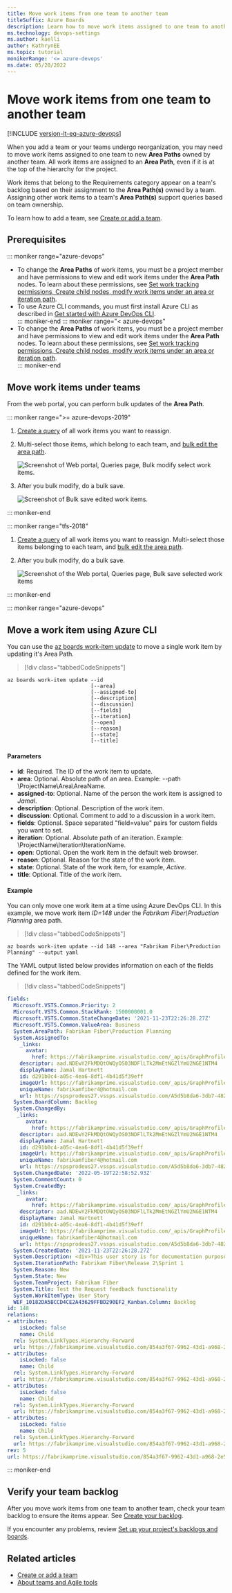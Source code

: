 ```yaml
---
title: Move work items from one team to another team
titleSuffix: Azure Boards 
description: Learn how to move work items assigned to one team to another team.  
ms.technology: devops-settings 
ms.author: kaelli
author: KathrynEE
ms.topic: tutorial
monikerRange: '<= azure-devops'
ms.date: 05/20/2022
---
```


# Move work items from one team to another team

[!INCLUDE [version-lt-eq-azure-devops](../../includes/version-lt-eq-azure-devops.md)]

When you add a team or your teams undergo reorganization, you may need to move work items assigned to one team to new **Area Paths** owned by another team. All work items are assigned to an **Area Path**, even if it is at the top of the hierarchy for the project.  

Work items that belong to the Requirements category appear on a team's backlog based on their assignment to the **Area Path(s)** owned by a team. Assigning other work items to a team's **Area Path(s)** support queries based on team ownership. 

To learn how to add a team, see [Create or add a team](../../organizations/settings/add-teams.md). 
 

## Prerequisites 
::: moniker range="azure-devops"
- To change the **Area Paths** of work items, you must be a project member and have permissions to view and edit work items under the **Area Path** nodes. To learn about these permissions, see [Set work tracking permissions, Create child nodes, modify work items under an area or iteration path](../../organizations/security/set-permissions-access-work-tracking.md#create-child-nodes-modify-work-items-under-an-area-or-iteration-path).  
- To use Azure CLI commands, you must first install Azure CLI as described in [Get started with Azure DevOps CLI](../../cli/index.md).  
::: moniker-end
::: moniker range="< azure-devops"
- To change the **Area Paths** of work items, you must be a project member and have permissions to view and edit work items under the **Area Path** nodes. To learn about these permissions, see [Set work tracking permissions, Create child nodes, modify work items under an area or iteration path](../../organizations/security/set-permissions-access-work-tracking.md#create-child-nodes-modify-work-items-under-an-area-or-iteration-path).  
::: moniker-end 



## Move work items under teams 

From the web portal, you can perform bulk updates of the **Area Path**.  
 
::: moniker range=">= azure-devops-2019"

1. [Create a query](../queries/using-queries.md) of all work items you want to reassign. 

1. Multi-select those items, which belong to each team, and [bulk edit the area path](../backlogs/bulk-modify-work-items.md).

   <img src="media/move-work-items/query-bulk-edit-area-path.png" alt="Screenshot of Web portal, Queries page, Bulk modify select work items." />

1. After you bulk modify, do a bulk save.  
  
   <img src="media/move-work-items/query-bulk-save.png" alt="Screenshot of Bulk save edited work items." />  
 
::: moniker-end

::: moniker range="tfs-2018"  

1. [Create a query](../queries/using-queries.md) of all work items you want to reassign. Multi-select those items belonging to each team, and [bulk edit the area path](../backlogs/bulk-modify-work-items.md).

2. After you bulk modify, do a bulk save.  

   ![Screenshot of the Web portal, Queries page, Bulk save selected work items](media/move-work-items/scale-agile-bulk-save-area-path-co.png)  

::: moniker-end  

<a id="move-work-items" /> 
 
::: moniker range="azure-devops"  

## Move a work item using Azure CLI

You can use the [az boards work-item update](/cli/azure/boards/work-item#az-boards-work-item-update) to move a single work item by updating it's Area Path.   

> [!div class="tabbedCodeSnippets"]
```azurecli
az boards work-item update --id
                           [--area]
                           [--assigned-to]
                           [--description]
                           [--discussion]
                           [--fields]
                           [--iteration]
                           [--open]
                           [--reason]
                           [--state]
                           [--title]
```

#### Parameters

- **id**: Required. The ID of the work item to update.
- **area**: Optional. Absolute path of an area. Example: --path \ProjectName\Area\AreaName.  
- **assigned-to**: Optional. Name of the person the work item is assigned to *Jamal*.
- **description**: Optional. Description of the work item. 
- **discussion**: Optional. Comment to add to a discussion in a work item.
- **fields**: Optional. Space separated "field=value" pairs for custom fields you want to set.
- **iteration**: Optional. Absolute path of an iteration. Example: \ProjectName\Iteration\IterationName.  
- **open**: Optional. Open the work item in the default web browser. 
- **reason**: Optional. Reason for the state of the work item. 
- **state**: Optional. State of the work item, for example, *Active*. 
- **title**: Optional. Title of the work item. 

#### Example

You can only move one work item at a time using Azure DevOps CLI. In this example, we move work item *ID=148* under the *Fabrikam Fiber\Production Planning* area path.

> [!div class="tabbedCodeSnippets"]
```azurecli
az boards work-item update --id 148 --area "Fabrikam Fiber\Production Planning" --output yaml
```

The YAML output listed below provides information on each of the fields defined for the work item. 

> [!div class="tabbedCodeSnippets"]
```YAML output
fields:
  Microsoft.VSTS.Common.Priority: 2
  Microsoft.VSTS.Common.StackRank: 1500000001.0
  Microsoft.VSTS.Common.StateChangeDate: '2021-11-23T22:26:28.27Z'
  Microsoft.VSTS.Common.ValueArea: Business
  System.AreaPath: Fabrikam Fiber\Production Planning
  System.AssignedTo:
    _links:
      avatar:
        href: https://fabrikamprime.visualstudio.com/_apis/GraphProfile/MemberAvatars/aad.NDEwY2FkMDQtOWQyOS03NDFlLTk2MmEtNGZlYmU2NGE1NTM4
    descriptor: aad.NDEwY2FkMDQtOWQyOS03NDFlLTk2MmEtNGZlYmU2NGE1NTM4
    displayName: Jamal Hartnett
    id: d291b0c4-a05c-4ea6-8df1-4b41d5f39eff
    imageUrl: https://fabrikamprime.visualstudio.com/_apis/GraphProfile/MemberAvatars/aad.NDEwY2FkMDQtOWQyOS03NDFlLTk2MmEtNGZlYmU2NGE1NTM4
    uniqueName: fabrikamfiber4@hotmail.com
    url: https://spsprodeus27.vssps.visualstudio.com/A5d5b8da6-3db7-4829-baf9-1e500c21cc12/_apis/Identities/d291b0c4-a05c-4ea6-8df1-4b41d5f39eff
  System.BoardColumn: Backlog
  System.ChangedBy:
   _links:
      avatar:
        href: https://fabrikamprime.visualstudio.com/_apis/GraphProfile/MemberAvatars/aad.NDEwY2FkMDQtOWQyOS03NDFlLTk2MmEtNGZlYmU2NGE1NTM4
    descriptor: aad.NDEwY2FkMDQtOWQyOS03NDFlLTk2MmEtNGZlYmU2NGE1NTM4
    displayName: Jamal Hartnett
    id: d291b0c4-a05c-4ea6-8df1-4b41d5f39eff
    imageUrl: https://fabrikamprime.visualstudio.com/_apis/GraphProfile/MemberAvatars/aad.NDEwY2FkMDQtOWQyOS03NDFlLTk2MmEtNGZlYmU2NGE1NTM4
    uniqueName: fabrikamfiber4@hotmail.com
    url: https://spsprodeus27.vssps.visualstudio.com/A5d5b8da6-3db7-4829-baf9-1e500c21cc12/_apis/Identities/d291b0c4-a05c-4ea6-8df1-4b41d5f39eff
  System.ChangedDate: '2022-05-19T22:58:52.93Z'
  System.CommentCount: 0
  System.CreatedBy:
   _links:
      avatar:
        href: https://fabrikamprime.visualstudio.com/_apis/GraphProfile/MemberAvatars/aad.NDEwY2FkMDQtOWQyOS03NDFlLTk2MmEtNGZlYmU2NGE1NTM4
    descriptor: aad.NDEwY2FkMDQtOWQyOS03NDFlLTk2MmEtNGZlYmU2NGE1NTM4
    displayName: Jamal Hartnett
    id: d291b0c4-a05c-4ea6-8df1-4b41d5f39eff
    imageUrl: https://fabrikamprime.visualstudio.com/_apis/GraphProfile/MemberAvatars/aad.NDEwY2FkMDQtOWQyOS03NDFlLTk2MmEtNGZlYmU2NGE1NTM4
    uniqueName: fabrikamfiber4@hotmail.com
    url: https://spsprodeus27.vssps.visualstudio.com/A5d5b8da6-3db7-4829-baf9-1e500c21cc12/_apis/Identities/d291b0c4-a05c-4ea6-8df1-4b41d5f39eff
  System.CreatedDate: '2021-11-23T22:26:28.27Z'
  System.Description: <div>This user story is for documentation purposes.&nbsp; </div>
  System.IterationPath: Fabrikam Fiber\Release 2\Sprint 1
  System.Reason: New
  System.State: New
  System.TeamProject: Fabrikam Fiber
  System.Title: Test the Request feedback functionality
  System.WorkItemType: User Story
  WEF_10182DA5BCCD4CE2A43629FFBD290EF2_Kanban.Column: Backlog
id: 148
relations:
- attributes:
    isLocked: false
    name: Child
  rel: System.LinkTypes.Hierarchy-Forward
  url: https://fabrikamprime.visualstudio.com/854a3f67-9962-43d1-a968-2e5f2eb66c99/_apis/wit/workItems/152
- attributes:
    isLocked: false
    name: Child
  rel: System.LinkTypes.Hierarchy-Forward
  url: https://fabrikamprime.visualstudio.com/854a3f67-9962-43d1-a968-2e5f2eb66c99/_apis/wit/workItems/153
- attributes:
    isLocked: false
    name: Child
  rel: System.LinkTypes.Hierarchy-Forward
  url: https://fabrikamprime.visualstudio.com/854a3f67-9962-43d1-a968-2e5f2eb66c99/_apis/wit/workItems/151
- attributes:
    isLocked: false
    name: Child
  rel: System.LinkTypes.Hierarchy-Forward
  url: https://fabrikamprime.visualstudio.com/854a3f67-9962-43d1-a968-2e5f2eb66c99/_apis/wit/workItems/149
rev: 5
url: https://fabrikamprime.visualstudio.com/854a3f67-9962-43d1-a968-2e5f2eb66c99/_apis/wit/workItems/148

```

::: moniker-end
 

## Verify your team backlog 

After you move work items from one team to another team, check your team backlog to ensure the items appear. See [Create your backlog](../backlogs/create-your-backlog.md).  

If you encounter any problems, review [Set up your project's backlogs and boards](../backlogs/set-up-your-backlog).

## Related articles

- [Create or add a team](../../organizations/settings/add-teams.md)
- [About teams and Agile tools](../../organizations/settings/about-teams-and-settings.md) 